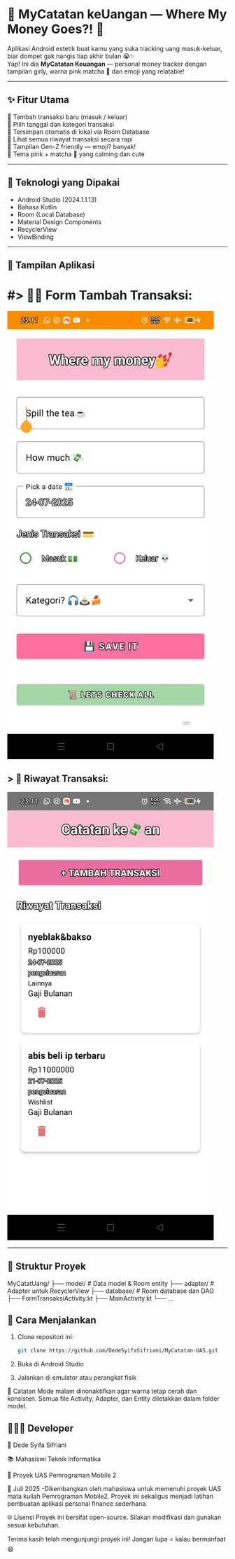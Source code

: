 # 💸 MyCatatan keUangan — Where My Money Goes?! 💅

Aplikasi Android estetik buat kamu yang suka tracking uang masuk-keluar, biar dompet gak nangis tiap akhir bulan 😭✨  
Yap! Ini dia **MyCatatan Keuangan** — personal money tracker dengan tampilan girly, warna pink matcha 🍵 dan emoji yang relatable!

---

## ✨ Fitur Utama

📌 Tambah transaksi baru (masuk / keluar)  
📌 Pilih tanggal dan kategori transaksi  
📌 Tersimpan otomatis di lokal via Room Database  
📌 Lihat semua riwayat transaksi secara rapi  
📌 Tampilan Gen-Z friendly — emoji? banyak!  
📌 Tema pink + matcha 🍵 yang calming dan cute  

---

## 🧱 Teknologi yang Dipakai

- Android Studio (2024.1.1.13)
- Bahasa Kotlin
- Room (Local Database)
- Material Design Components
- RecyclerView
- ViewBinding

---

## 📸 Tampilan Aplikasi

# #> 💁‍♀️ Form Tambah Transaksi:

![Tampilan Tambah Catatan](tampilantambahcatatan.jpeg)

## > 🧾 Riwayat Transaksi:

![Riwayat Catatan](tampilanriwayatcatatan.jpeg)

---

## 📂 Struktur Proyek

MyCatatUang/
├── model/ # Data model & Room entity
├── adapter/ # Adapter untuk RecyclerView
├── database/ # Room database dan DAO
├── FormTransaksiActivity.kt
├── MainActivity.kt
└── ...


## 🚀 Cara Menjalankan

1. Clone repositori ini:
   ```bash
   git clone https://github.com/DedeSyifaSifriani/MyCatatan-UAS.git
   
2. Buka di Android Studio

3. Jalankan di emulator atau perangkat fisik

📌 Catatan
Mode malam dinonaktifkan agar warna tetap cerah dan konsisten.
Semua file Activity, Adapter, dan Entity diletakkan dalam folder model.

## 👩🏻‍💻 Developer
🧕 Dede Syifa Sifriani

📚 Mahasiswi Teknik Informatika

📎 Proyek UAS Pemrograman Mobile 2

📅 Juli 2025
-Dikembangkan oleh mahasiswa untuk memenuhi proyek UAS mata kuliah Pemrograman Mobile2. Proyek ini sekaligus menjadi latihan pembuatan aplikasi personal finance sederhana.

🌐 Lisensi
Proyek ini bersifat open-source. Silakan modifikasi dan gunakan sesuai kebutuhan.

Terima kasih telah mengunjungi proyek ini! Jangan lupa ⭐ kalau bermanfaat 😄
